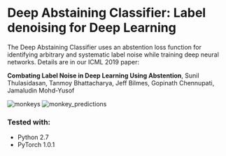 
# Deep Abstaining Classifier: Label denoising for  Deep Learning

The Deep Abstaining Classifier uses an abstention loss function for identifying arbitrary and systematic label noise  while training deep neural networks. Details are in our ICML 2019 paper:

**Combating Label Noise in Deep Learning Using Abstention**, Sunil Thulasidasan, Tanmoy Bhattacharya, Jeff Bilmes, Gopinath Chennupati, Jamaludin Mohd-Yusof 


![monkeys](https://github.com/thulas/dac-label-noise/blob/master/imgs/monkey_tile.png?raw=true) ![monkey_predictions](https://github.com/thulas/dac-label-noise/blob/master/imgs/rand_monk_expt_dac_monk_dist.png?raw=true)


### Tested with:

- Python 2.7
- PyTorch 1.0.1





